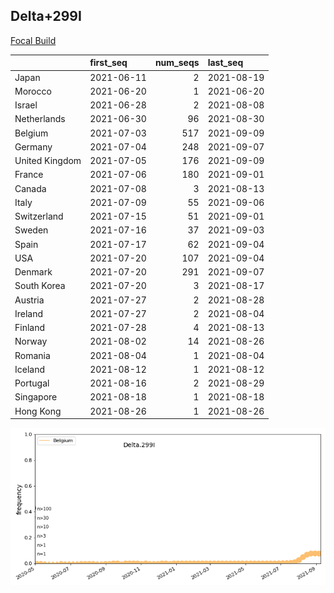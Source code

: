 

## Delta+299I
[Focal Build](https://nextstrain.org/groups/neherlab/ncov/Delta.299I?c=gt-S_299)

|                | first_seq   |   num_seqs | last_seq   |
|:---------------|:------------|-----------:|:-----------|
| Japan          | 2021-06-11  |          2 | 2021-08-19 |
| Morocco        | 2021-06-20  |          1 | 2021-06-20 |
| Israel         | 2021-06-28  |          2 | 2021-08-08 |
| Netherlands    | 2021-06-30  |         96 | 2021-08-30 |
| Belgium        | 2021-07-03  |        517 | 2021-09-09 |
| Germany        | 2021-07-04  |        248 | 2021-09-07 |
| United Kingdom | 2021-07-05  |        176 | 2021-09-09 |
| France         | 2021-07-06  |        180 | 2021-09-01 |
| Canada         | 2021-07-08  |          3 | 2021-08-13 |
| Italy          | 2021-07-09  |         55 | 2021-09-06 |
| Switzerland    | 2021-07-15  |         51 | 2021-09-01 |
| Sweden         | 2021-07-16  |         37 | 2021-09-03 |
| Spain          | 2021-07-17  |         62 | 2021-09-04 |
| USA            | 2021-07-20  |        107 | 2021-09-04 |
| Denmark        | 2021-07-20  |        291 | 2021-09-07 |
| South Korea    | 2021-07-20  |          3 | 2021-08-17 |
| Austria        | 2021-07-27  |          2 | 2021-08-28 |
| Ireland        | 2021-07-27  |          2 | 2021-08-04 |
| Finland        | 2021-07-28  |          4 | 2021-08-13 |
| Norway         | 2021-08-02  |         14 | 2021-08-26 |
| Romania        | 2021-08-04  |          1 | 2021-08-04 |
| Iceland        | 2021-08-12  |          1 | 2021-08-12 |
| Portugal       | 2021-08-16  |          2 | 2021-08-29 |
| Singapore      | 2021-08-18  |          1 | 2021-08-18 |
| Hong Kong      | 2021-08-26  |          1 | 2021-08-26 |

![Overall trends Delta.299I](/overall_trends_figures/overall_trends_Delta.299I.png)